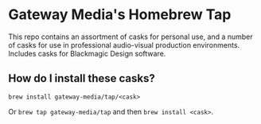 # Gateway Media's Homebrew Tap

This repo contains an assortment of casks for personal use, and a number of casks for use in professional audio-visual production environments.
Includes casks for Blackmagic Design software.

## How do I install these casks?

`brew install gateway-media/tap/<cask>`

Or `brew tap gateway-media/tap` and then `brew install <cask>`.
